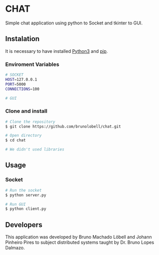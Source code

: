 # CHAT

Simple chat application using python to Socket and tkinter to GUI.

## Instalation

It is necessary to have installed [Python3](https://www.python.org/downloads) and [pip](https://pip.pypa.io/en/stable).

### Enviroment Variables

``` bash
# SOCKET
HOST=127.0.0.1
PORT=5000
CONNECTIONS=100

# GUI
```

### Clone and install

``` bash
# Clone the repository
$ git clone https://github.com/brunolobell/chat.git

# Open directory
$ cd chat

# We didn't used libraries

```

## Usage

### Socket

``` bash
# Run the socket
$ python server.py

# Run GUI
$ python client.py

```

## Developers

This application was developed by Bruno Machado Löbell and Johann Pinheiro Pires to subject distributed systems taught by Dr. Bruno Lopes Dalmazo.